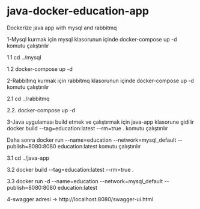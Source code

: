 # java-docker-education-app
Dockerize java app with mysql and rabbitmq

1-Mysql kurmak için mysql klasorunun içinde docker-compose up -d komutu çalıştırılır

   1.1  cd ../mysql
 
   1.2  docker-compose up -d
 
2-Rabbitmq kurmak için rabbitmq klasorunun içinde docker-compose up -d komutu çalıştırılır

   2.1  cd ../rabbitmq
 
   2.2. docker-compose up -d
 
3-Java uygulaması build etmek ve çalıştırmak için java-app klasorune gidilir docker build --tag=education:latest --rm=true . komutu çalıştırılır

Daha sonra docker run --name=education --network=mysql_default --publish=8080:8080 education:latest komutu çalıştırılır

   3.1  cd ../java-app
 
   3.2  docker build --tag=education:latest --rm=true .
 
   3.3  docker run -d --name=education --network=mysql_default --publish=8080:8080 education:latest 
 

4-swagger adresi -> http://localhost:8080/swagger-ui.html
